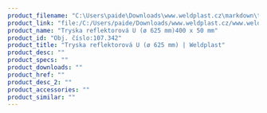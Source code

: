 ```yaml
---
product_filename: "C:\Users\paide\Downloads\www.weldplast.cz\markdown\tryska-reflektorova-u-o-625-mm634.md"
product_link: "file:/C:/Users/paide/Downloads/www.weldplast.cz/www.weldplast.cz/sk/tryska-reflektorova-u-o-625-mm634"
product_name: "Tryska reflektorová U (ø 625 mm)400 x 50 mm"
product_id: "Obj. číslo:107.342"
product_title: "Tryska reflektorová U (ø 625 mm) | Weldplast"
product_desc: ""
product_specs: ""
product_downloads: ""
product_href: ""
product_desc_2: ""
product_accessories: ""
product_similar: ""
---
```

